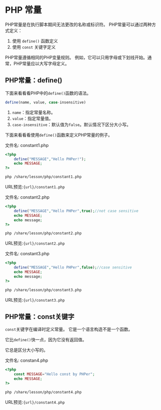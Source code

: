# PHP 常量

PHP常量是在执行脚本期间无法更改的名称或标识符。 PHP常量可以通过两种方式定义：

1. 使用 `define()` 函数定义
2. 使用 `const` 关键字定义

PHP常量遵循相同的PHP变量规则。 例如，它可以只用字母或下划线开始。通常，PHP常量应以大写字母定义。

## PHP常量：define()

下面来看看看PHP中的`define()`函数的语法。

```php
define(name, value, case-insensitive)
```

1. `name`：指定常量名称。
2. `value`：指定常量值。
3. `case-insensitive`：默认值为`false`。默认情况下区分大小写。

下面来看看看使用`define()`函数来定义PHP常量的例子。

文件名: constant1.php

```php
<?php  
    define("MESSAGE","Hello PHPer!");  
    echo MESSAGE;  
?>
```

```bash
php /share/lesson/php/constant1.php
```

URL预览:`{url}/constant1.php`

文件名: constant2.php

```php
<?php  
    define("MESSAGE","Hello PHPer",true);//not case sensitive  
    echo MESSAGE;  
    echo message;  
?>
```

```bash
php /share/lesson/php/constant2.php
```

URL预览:`{url}/constant2.php`

文件名: constant3.php

```php
<?php  
    define("MESSAGE","Hello PHPer",false);//case sensitive  
    echo MESSAGE;  
    echo message;  
?>
```

```bash
php /share/lesson/php/constant3.php
```

URL预览:`{url}/constant3.php`

## PHP常量：const关键字

`const`关键字在编译时定义常量。 它是一个语言构造不是一个函数。

它比`define()`快一点，因为它没有返回值。

它总是区分大小写的。

文件名: constan4.php

```php
<?php  
    const MESSAGE="Hello const by PHPer";  
    echo MESSAGE;  
?>
```

```bash
php /share/lesson/php/constant4.php
```

URL预览:`{url}/constant4.php`